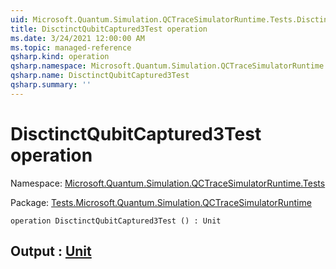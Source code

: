 ```yaml
---
uid: Microsoft.Quantum.Simulation.QCTraceSimulatorRuntime.Tests.DisctinctQubitCaptured3Test
title: DisctinctQubitCaptured3Test operation
ms.date: 3/24/2021 12:00:00 AM
ms.topic: managed-reference
qsharp.kind: operation
qsharp.namespace: Microsoft.Quantum.Simulation.QCTraceSimulatorRuntime.Tests
qsharp.name: DisctinctQubitCaptured3Test
qsharp.summary: ''
---
```


# DisctinctQubitCaptured3Test operation

Namespace: [Microsoft.Quantum.Simulation.QCTraceSimulatorRuntime.Tests](xref:Microsoft.Quantum.Simulation.QCTraceSimulatorRuntime.Tests)

Package: [Tests.Microsoft.Quantum.Simulation.QCTraceSimulatorRuntime](https://nuget.org/packages/Tests.Microsoft.Quantum.Simulation.QCTraceSimulatorRuntime)




```qsharp
operation DisctinctQubitCaptured3Test () : Unit
```


## Output : [Unit](xref:microsoft.quantum.lang-ref.unit)

